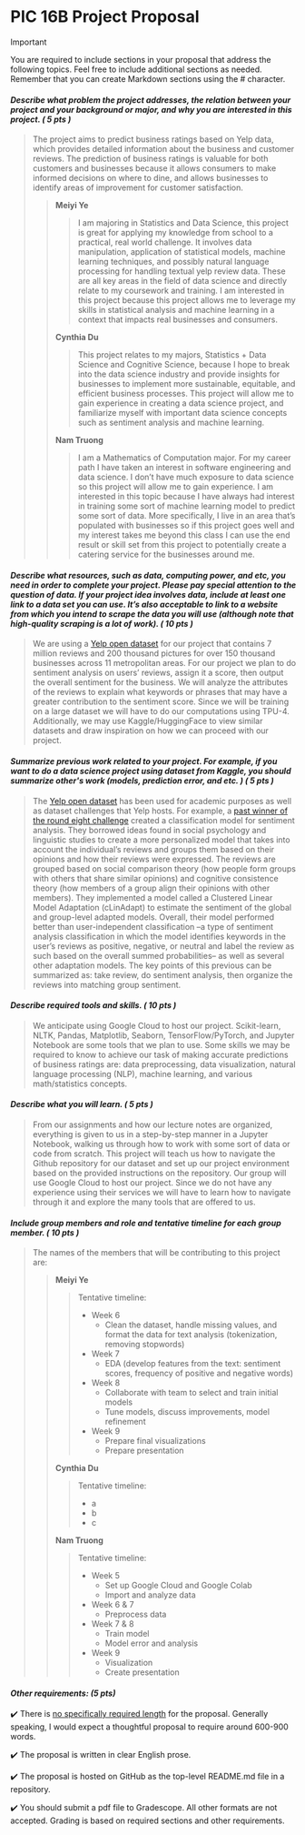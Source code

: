 # PIC 16B Project Proposal

> [!IMPORTANT]
> You are required to include sections in your proposal that address the following topics. Feel free to include additional sections as needed. Remember that you can create Markdown sections using the # character.

#### _Describe what problem the project addresses, the relation between your project and your background or major, and why you are interested in this project. ( 5 pts )_
> The project aims to predict business ratings based on Yelp data, which provides detailed information about the business and customer reviews. The prediction of business ratings is valuable for both customers and businesses because it allows consumers to make informed decisions on where to dine, and allows businesses to identify areas of improvement for customer satisfaction.
>> **Meiyi Ye** 
>>> I am majoring in Statistics and Data Science, this project is great for applying my knowledge from school to a practical, real world challenge. It involves data manipulation, application of statistical models, machine learning techniques, and possibly natural language processing for handling textual yelp review data. These are all key areas in the field of data science and directly relate to my coursework and training. I am interested in this project because this project allows me to leverage my skills in statistical analysis and machine learning in a context that impacts real businesses and consumers.
>>> 
>>
>> **Cynthia Du**
>>> This project relates to my majors, Statistics + Data Science and Cognitive Science, because I hope to break into the data science industry and provide insights for businesses to implement more sustainable, equitable, and efficient business processes. This project will allow me to gain experience in creating a data science project, and familiarize myself with important data science concepts such as sentiment analysis and machine learning.
>>
>> **Nam Truong**
>>> I am a Mathematics of Computation major. For my career path I have taken an interest in software engineering and data science. I don’t have much exposure to data science so this project will allow me to gain experience. I am interested in this topic because I have always had interest in training some sort of machine learning model to predict some sort of data. More specifically, I live in an area that’s populated with businesses so if this project goes well and my interest takes me beyond this class I can use the end result or skill set from this project to potentially create a catering service for the businesses around me.
    
#### _Describe what resources, such as data, computing power, and etc, you need in order to complete your project. Please pay special attention to the question of data. If your project idea involves data, include at least one link to a data set you can use. It’s also acceptable to link to a website from which you intend to scrape the data you will use (although note that high-quality scraping is a lot of work).  ( 10 pts )_
> We are using a [Yelp open dataset](https://www.yelp.com/dataset) for our project that contains 7 million reviews and 200 thousand pictures for over 150 thousand businesses across 11 metropolitan areas. For our project we plan to do sentiment analysis on users’ reviews, assign it a score, then output the overall sentiment for the business. We will analyze the attributes of the reviews to explain what keywords or phrases that may have a greater contribution to the sentiment score. Since we will be training on a large dataset we will have to do our computations using TPU-4. Additionally, we may use Kaggle/HuggingFace to view similar datasets and draw inspiration on how we can proceed with our project.

#### _Summarize previous work related to your project. For example, if you want to do a data science project using dataset from Kaggle, you should summarize other's work (models, prediction error, and etc. ) ( 5 pts )_
> The [Yelp open dataset](https://www.yelp.com/dataset) has been used for academic purposes as well as dataset challenges that Yelp hosts. For example, a [past winner of the round eight challenge](https://s3-media0.fl.yelpcdn.com/assets/srv0/engineering_pages/26e41eb89f65/assets/vendor/pdf/DSC_R08_ClusteredModelAdaptionForPersonalizedSentimentAnalysis.pdf) created a classification model for sentiment analysis. They borrowed ideas found in social psychology and linguistic studies to create a more personalized model that takes into account the individual’s reviews and groups them based on their opinions and how their reviews were expressed. The reviews are grouped based on social comparison theory (how people form groups with others that share similar opinions) and cognitive consistence theory (how members of a group align their opinions with other members). They implemented a model called a Clustered Linear Model Adaptation (cLinAdapt) to estimate the sentiment of the global and group-level adapted models. Overall, their model performed better than user-independent classification –a type of sentiment analysis classification in which the model identifies keywords in the user’s reviews as positive, negative, or neutral and label the review as such based on the overall summed probabilities– as well as several other adaptation models. The key points of this previous can be summarized as: take review, do sentiment analysis, then organize the reviews into matching group sentiment.

#### _Describe required tools and skills. ( 10 pts )_
> We anticipate using Google Cloud to host our project. Scikit-learn, NLTK, Pandas, Matplotlib, Seaborn, TensorFlow/PyTorch, and Jupyter Notebook are some tools that we plan to use. Some skills we may be required to know to achieve our task of making accurate predictions of business ratings are: data preprocessing, data visualization, natural language processing (NLP), machine learning, and various math/statistics concepts.

#### _Describe what you will learn.  ( 5 pts )_
> From our assignments and how our lecture notes are organized, everything is given to us in a step-by-step manner in a Jupyter Notebook, walking us through how to work with some sort of data or code from scratch. This project will teach us how to navigate the Github repository for our dataset and set up our project environment based on the provided instructions on the repository. Our group will use Google Cloud to host our project. Since we do not have any experience using their services we will have to learn how to navigate through it and explore the many tools that are offered to us. 

#### _Include group members and role and tentative timeline for each group member. ( 10 pts )_
> The names of the members that will be contributing to this project are:
>> **Meiyi Ye**
>>> Tentative timeline:
>>> - Week 6
>>>     - Clean the dataset, handle missing values, and format the data for text analysis (tokenization, removing stopwords)
>>> - Week 7
>>>     - EDA (develop features from the text: sentiment scores, frequency of positive and negative words)
>>> - Week 8
>>>     -  Collaborate with team to select and train initial models
>>>     -  Tune models, discuss improvements, model refinement
>>> - Week 9
>>>     -  Prepare final visualizations
>>>     -  Prepare presentation
>>
>> **Cynthia Du**
>>> Tentative timeline:
>>> - a
>>> - b
>>> - c
>>
>> **Nam Truong**
>>> Tentative timeline:
>>> - Week 5
>>>     - Set up Google Cloud and Google Colab
>>>     - Import and analyze data
>>> - Week 6 & 7
>>>     - Preprocess data
>>> - Week 7 & 8
>>>     -  Train model
>>>     -  Model error and analysis
>>> - Week 9
>>>     -  Visualization
>>>     -  Create presentation





#### _Other requirements: (5 pts)_
:heavy_check_mark: There is <ins>no specifically required length</ins> for the proposal. Generally speaking, I would expect a thoughtful proposal to require around 600-900 words.

:heavy_check_mark: The proposal is written in clear English prose.

:heavy_check_mark: The proposal is hosted on GitHub as the top-level README.md file in a repository.

:heavy_check_mark: You should submit a pdf file to Gradescope. All other formats are not accepted.
Grading is based on required sections and other requirements.
